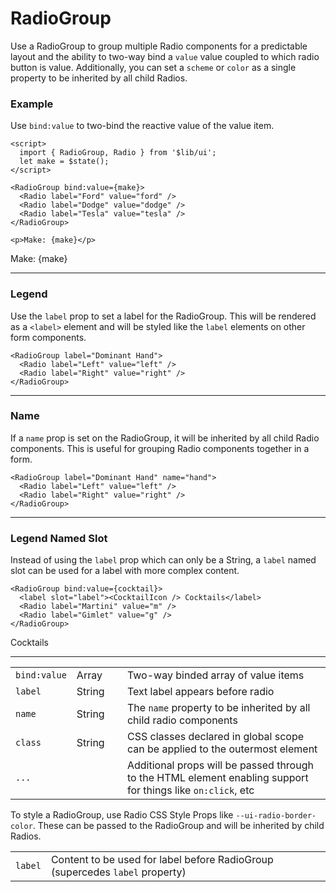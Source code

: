 <script>
	import { Radio, RadioGroup } from '$lib/ui';
  import Table from '$lib/components/Table.svelte';
  import HeadsUp from '$lib/components/HeadsUp.svelte';
  import { Martini } from 'lucide-svelte';

  let make = $state();
  let hand = $state();
  let level = $state();
  let color = $state();
  let cocktail = $state();
</script>

# RadioGroup

Use a RadioGroup to group multiple Radio components for a predictable layout and the ability to two-way bind a
`value` value coupled to which radio button is value. Additionally, you can  set a `scheme` or `color` as a single
property to be inherited by all child Radios.

### Example

Use `bind:value` to two-bind the reactive value of the value item.

```svelte
<script>
  import { RadioGroup, Radio } from '$lib/ui';
  let make = $state();
</script>

<RadioGroup bind:value={make}>
  <Radio label="Ford" value="ford" />
  <Radio label="Dodge" value="dodge" />
  <Radio label="Tesla" value="tesla" />
</RadioGroup>

<p>Make: {make}</p>
```
<RadioGroup bind:value={make}>
  <Radio label="Ford" value="ford" />
  <Radio label="Dodge" value="dodge" />
  <Radio label="Tesla" value="tesla" />
</RadioGroup>

<p>Make: {make}</p>

---

### Legend

Use the `label` prop to set a label for the RadioGroup. This will be rendered as a `<label>` element and will be
styled like the `label` elements on other form components.

```svelte
<RadioGroup label="Dominant Hand">
  <Radio label="Left" value="left" />
  <Radio label="Right" value="right" />
</RadioGroup>
```
<RadioGroup label="Dominant Hand">
  <Radio label="Left" value="left" />
  <Radio label="Right" value="right" />
</RadioGroup>

---

### Name

If a `name` prop is set on the RadioGroup, it will be inherited by all child Radio components. This
is useful for grouping Radio components together in a form.

```svelte
<RadioGroup label="Dominant Hand" name="hand">
  <Radio label="Left" value="left" />
  <Radio label="Right" value="right" />
</RadioGroup>
```
<RadioGroup label="Dominant Hand" name="hand">
  <Radio label="Left" value="left" />
  <Radio label="Right" value="right" />
</RadioGroup>

---

### Legend Named Slot

Instead of using the `label` prop which can only be a String, a `label` named slot can be used for a label with more
complex content.

```svelte
<RadioGroup bind:value={cocktail}>
  <label slot="label"><CocktailIcon /> Cocktails</label>
  <Radio label="Martini" value="m" />
  <Radio label="Gimlet" value="g" />
</RadioGroup>
```
<RadioGroup bind:value={cocktail}>
  <label slot="label" class="flex items-center pb-2"><Martini size={20} /> Cocktails</label>
  <Radio label="Martini" value="m" />
  <Radio label="Gimlet" value="g" />
</RadioGroup>

---


<Table name="RadioGroup" type="props">
  <tr>
    <td><code>bind:value</code></td>
    <td>Array</td>
    <td>&nbsp;</td>
    <td>Two-way binded array of value items</td>
  </tr>
  <tr>
    <td><code>label</code></td>
    <td>String</td>
    <td>&nbsp;</td>
    <td>Text label appears before radio</td>
  </tr>
  <tr>
    <td><code>name</code></td>
    <td>String</td>
    <td>&nbsp;</td>
    <td>The <code>name</code> property to be inherited by all child radio components</td>
  </tr>
  <tr>
    <td><code>class</code></td>
    <td>String</td>
    <td>&nbsp;</td>
    <td>CSS classes declared in global scope can be applied to the outermost element</td>
  </tr>
  <tr>
    <td><code>...</code></td>
    <td>&nbsp;</td>
    <td>&nbsp;</td>
    <td
      >Additional props will be passed through to the HTML element enabling support for things
      like
      <code>on:click</code>, etc</td
    >
  </tr>
</Table>

<HeadsUp>To style a RadioGroup, use Radio CSS Style Props like
<code>--ui-radio-border-color</code>. These can be passed to the RadioGroup and will be 
inherited by child Radios.</HeadsUp>

<Table name="RadioGroup" type="slots">
  <tr>
    <td><code>label</code></td>
    <td
      >Content to be used for label before RadioGroup (supercedes <code>label</code> property)</td
    >
  </tr>
</Table>